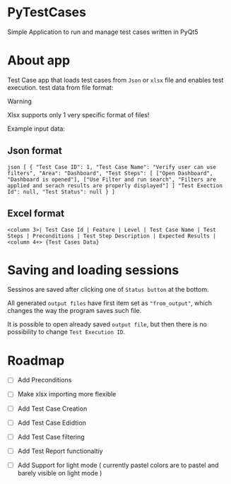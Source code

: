 # PyTestCases
Simple Application to run and manage test cases written in PyQt5

# About app
Test Case app that loads test cases from ``Json`` or ``xlsx`` file and enables test execution.
test data from file format:

> [!WARNING]
> Xlsx supports only 1 very specific format of files!

Example input data:
## Json format
``json
[
	{
		"Test Case ID": 1,
		"Test Case Name": "Verify user can use filters",
		"Area": "Dashboard",
		"Test Steps": [
			["Open Dashboard", "Dashboard is opened"],
			["Use Filter and run search", "Filters are applied and serach results are properly displayed"]
		]
		"Test Exection Id": null,
		"Test Status": null
	}
]
``

## Excel format
``
<column 3>| Test Case Id | Feature | Level | Test Case Name | Test Steps | Preconditions | Test Step Description | Expected Results |
<column 4+> {Test Cases Data}
``

# Saving and loading sessions
Sessinos are saved after clicking one of ``Status button`` at the bottom.

All generated ``output files`` have first item set as ``"from_output"``, which changes the way the program saves such file.

It is possible to open already saved ``output file``, but then there is no possibility to change ``Test Execution ID``.

# Roadmap
- [ ] Add Preconditions
- [ ] Make xlsx importing more flexible
- [ ] Add Test Case Creation
- [ ] Add Test Case Edidtion
- [ ] Add Test Case filtering
- [ ] Add Test Report functionaltiy
- [ ] Add Support for light mode ( currently pastel colors are to pastel and barely visible on light mode )

